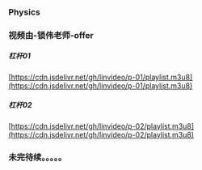 ### Physics
### 视频由-锁伟老师-offer


##### 杠杆01
[https://cdn.jsdelivr.net/gh/linvideo/p-01/playlist.m3u8](https://cdn.jsdelivr.net/gh/linvideo/p-01/playlist.m3u8)

##### 杠杆02
[https://cdn.jsdelivr.net/gh/linvideo/p-02/playlist.m3u8](https://cdn.jsdelivr.net/gh/linvideo/p-02/playlist.m3u8)


### 未完待续。。。。。
